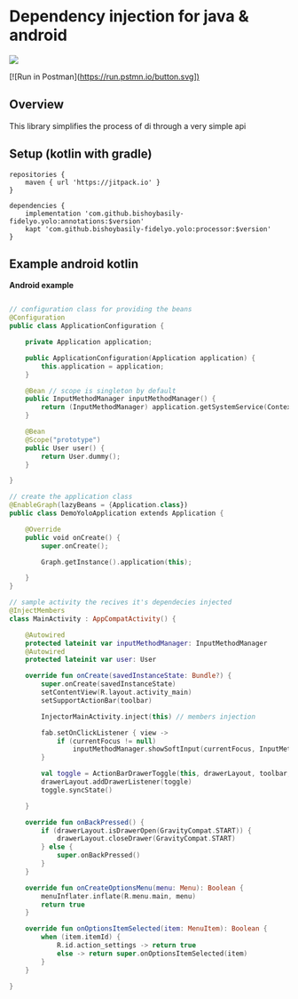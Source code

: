 # Dependency injection for java & android

[![](https://jitpack.io/v/bishoybasily-fidelyo/yolo.svg)](https://jitpack.io/#bishoybasily-fidelyo/yolo)

[![Run in Postman]‌([https://run.pstmn.io/button.svg]‌)]([https://app.getpostman.com/run-collection/1ea5ff8177658668ebb1\#?env%5Baws%5D=W3sia2V5IjoiYmFzZVVybCIsInZhbHVlIjoiaHR0cDovL2ZpZGVseW8tZ2F0ZXdheS1kZXYuZXUtd2VzdC0xLmVsYXN0aWNiZWFuc3RhbGsuY29tLyIsImVuYWJsZWQiOnRydWUsInR5cGUiOiJ0ZXh0In1d|https://app.getpostman.com/run-collection/1ea5ff8177658668ebb1#?env%5Baws%5D=W3sia2V5IjoiYmFzZVVybCIsInZhbHVlIjoiaHR0cDovL2ZpZGVseW8tZ2F0ZXdheS1kZXYuZXUtd2VzdC0xLmVsYXN0aWNiZWFuc3RhbGsuY29tLyIsImVuYWJsZWQiOnRydWUsInR5cGUiOiJ0ZXh0In1d])

## Overview

This library simplifies the process of di through a very simple api

## Setup (kotlin with gradle)
    repositories {
        maven { url 'https://jitpack.io' }        
    }

    dependencies {
        implementation 'com.github.bishoybasily-fidelyo.yolo:annotations:$version'
        kapt 'com.github.bishoybasily-fidelyo.yolo:processor:$version'
    }

## Example android kotlin

**Android example**
``` kotlin

// configuration class for providing the beans
@Configuration
public class ApplicationConfiguration {

    private Application application;

    public ApplicationConfiguration(Application application) {
        this.application = application;
    }

    @Bean // scope is singleton by default
    public InputMethodManager inputMethodManager() {
        return (InputMethodManager) application.getSystemService(Context.INPUT_METHOD_SERVICE);
    }

    @Bean
    @Scope("prototype")
    public User user() {
        return User.dummy();
    }

}

// create the application class
@EnableGraph(lazyBeans = {Application.class})
public class DemoYoloApplication extends Application {

    @Override
    public void onCreate() {
        super.onCreate();

        Graph.getInstance().application(this);

    }
}

// sample activity the recives it's dependecies injected
@InjectMembers
class MainActivity : AppCompatActivity() {

    @Autowired
    protected lateinit var inputMethodManager: InputMethodManager
    @Autowired
    protected lateinit var user: User

    override fun onCreate(savedInstanceState: Bundle?) {
        super.onCreate(savedInstanceState)
        setContentView(R.layout.activity_main)
        setSupportActionBar(toolbar)

        InjectorMainActivity.inject(this) // members injection

        fab.setOnClickListener { view ->
            if (currentFocus != null)
                inputMethodManager.showSoftInput(currentFocus, InputMethodManager.SHOW_IMPLICIT)
        }

        val toggle = ActionBarDrawerToggle(this, drawerLayout, toolbar, R.string.navigation_drawer_open, R.string.navigation_drawer_close)
        drawerLayout.addDrawerListener(toggle)
        toggle.syncState()

    }

    override fun onBackPressed() {
        if (drawerLayout.isDrawerOpen(GravityCompat.START)) {
            drawerLayout.closeDrawer(GravityCompat.START)
        } else {
            super.onBackPressed()
        }
    }

    override fun onCreateOptionsMenu(menu: Menu): Boolean {
        menuInflater.inflate(R.menu.main, menu)
        return true
    }

    override fun onOptionsItemSelected(item: MenuItem): Boolean {
        when (item.itemId) {
            R.id.action_settings -> return true
            else -> return super.onOptionsItemSelected(item)
        }
    }

} 